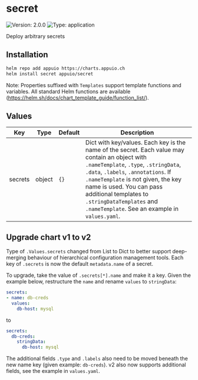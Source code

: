 # secret

![Version: 2.0.0](https://img.shields.io/badge/Version-2.0.0-informational?style=flat-square) ![Type: application](https://img.shields.io/badge/Type-application-informational?style=flat-square)

Deploy arbitrary secrets

## Installation

```bash
helm repo add appuio https://charts.appuio.ch
helm install secret appuio/secret
```
<!---
The README.md file is automatically generated with helm-docs!

Edit the README.gotmpl.md template instead.
-->

Note: Properties suffixed with `Templates` support template functions and variables.
All standard Helm functions are available (https://helm.sh/docs/chart_template_guide/function_list/).

## Values

| Key | Type | Default | Description |
|-----|------|---------|-------------|
| secrets | object | `{}` | Dict with key/values. Each key is the name of the secret. Each value may contain an object with `.nameTemplate`, `.type`, `.stringData`, `.data`, `.labels`, `.annotations`. If `.nameTemplate` is not given, the key name is used. You can pass additional templates to `.stringDataTemplates` and `.nameTemplate`. See an example in `values.yaml`. |

## Upgrade chart v1 to v2

Type of `.Values.secrets` changed from List to Dict to better support deep-merging behaviour of hierarchical configuration management tools.
Each key of `.secrets` is now the default `metadata.name` of a secret.

To upgrade, take the value of `.secrets[*].name` and make it a key.
Given the example below, restructure the `name` and rename `values` to `stringData`:
```yaml
secrets:
- name: db-creds
  values:
    db-host: mysql
```
to
```yaml
secrets:
  db-creds:
    stringData:
      db-host: mysql
```
The additional fields `.type` and `.labels` also need to be moved beneath the new name key (given example: `db-creds`).
v2 also now supports additional fields, see the example in `values.yaml`.

<!---
Common/Useful Link references from values.yaml
-->
[resource-units]: https://kubernetes.io/docs/concepts/configuration/manage-resources-containers/#resource-units-in-kubernetes
[prometheus-operator]: https://github.com/coreos/prometheus-operator

